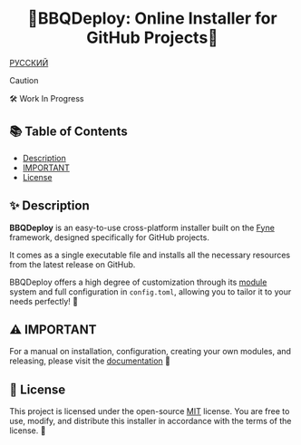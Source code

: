 <div align="center">
<h1>🚀BBQDeploy: Online Installer for GitHub Projects🚀</h1>
</div>

[РУССКИЙ](https://github.com/bazelik-null/BBQDeploy/blob/main/README_RU.md)

>[!CAUTION]
>
>🛠️ Work In Progress

## 📚 Table of Contents
- [Description](#description)
- [IMPORTANT](#important)
- [License](#license)

## ✨ Description
**BBQDeploy** is an easy-to-use cross-platform installer built on the [Fyne](https://fyne.io/) framework, designed specifically for GitHub projects.

It comes as a single executable file and installs all the necessary resources from the latest release on GitHub.

BBQDeploy offers a high degree of customization through its [module](#modules) system and full configuration in `config.toml`, allowing you to tailor it to your needs perfectly! 🎨

## ⚠️ IMPORTANT
For a manual on installation, configuration, creating your own modules, and releasing, please visit the [documentation](https://github.com/bazelik-null/BBQDeploy/wiki) 📖

## 📝 License
This project is licensed under the open-source [MIT](https://mit-license.org/) license. You are free to use, modify, and distribute this installer in accordance with the terms of the license. 🌟

